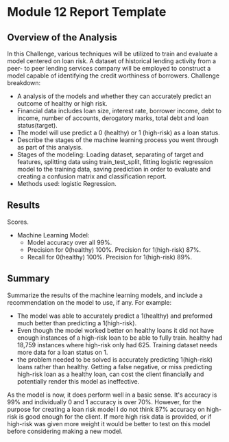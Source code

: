 # Module 12 Report Template

## Overview of the Analysis

In this Challenge, various techniques will be utilized to train and evaluate a model centered on loan risk. A dataset of historical lending activity from a peer- to peer lending services company will be employed to construct a model capable of identifying the credit worthiness of borrowers. Challenge breakdown:

* A analysis of the models and whether they can accurately predict an outcome of healthy or high risk.
* Financial data includes loan size, interest rate, borrower income, debt to income, number of accounts, derogatory marks, total debt and loan status(target).
* The model will use predict a 0 (healthy) or 1 (high-risk) as a loan status.
* Describe the stages of the machine learning process you went through as part of this analysis.
* Stages of the modeling: Loading dataset, separating of target and features, splitting data using train_test_split, fitting logistic regression model to the training data, saving prediction in order to evaluate and creating a confusion matrix and classification report.
* Methods used: logistic Regression.



## Results

Scores.

* Machine Learning Model:
    * Model accuracy over all 99%.
    * Precision for 0(healthy) 100%. Precision for 1(high-risk) 87%.
    * Recall for 0(healthy) 100%. Precision for 1(high-risk) 89%.

## Summary

Summarize the results of the machine learning models, and include a recommendation on the model to use, if any. For example:

* The model was able to accurately predict a 1(healthy) and preformed much better than predicting a 1(high-risk).
* Even though the model worked better on healthy loans it did not have enough instances of a high-risk loan to be able to fully train. healthy had 18,759 instances where high-risk only had 625. Training dataset needs more data for a loan status on 1.
* the problem needed to be solved is accurately predicting 1(high-risk) loans rather than healthy. Getting a false negative, or miss predicting high-risk loan as a healthy loan, can cost the client financially and potentially render this model as ineffective.

As the model is now, it does perform well in a basic sense. It's accuracy is 99% and individually 0 and 1 accuracy is over 70%. However, for the purpose for creating a loan risk model I do not think 87% accuracy on high-risk is good enough for the client. If more high risk data is provided, or if high-risk was given more weight it would be better to test on this model before considering making a new model. 

